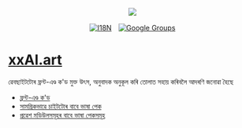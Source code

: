<p align="center"><a href="https://wac.tax"><img src="https://cdn.jsdelivr.net/gh/wactax/img/logo.svg"/></a></p><p align="center"><a href="https://github.com/wactax/wac.tax/blob/main/doc/README.md#readme"><img alt="I18N" src="https://cdn.jsdelivr.net/gh/wactax/img/t.svg"/></a>　<a href="https://groups.google.com/u/2/g/wactax"><img alt="Google Groups" src="https://cdn.jsdelivr.net/gh/wactax/img/g-groups.svg"/></a></p>

# [xxAI.art](https://xxAI.art)

ৱেবছাইটটোৰ ফ্ৰন্ট-এণ্ড ক'ড মুক্ত উৎস, অনুবাদক অনুকূল কৰি তোলাত সহায় কৰিবলৈ আদৰণি জনোৱা হৈছে

* [ফ্ৰন্ট-এণ্ড ক'ড](https://github.com/xxai-art/web)
* [সামগ্ৰিকভাৱে চাইটটোৰ বাবে ভাষা পেক](https://github.com/xxai-art/web/tree/main/i18n)
* [প্ৰৱেশ মডিউলসমূহৰ বাবে ভাষা পেকসমূহ](https://github.com/wacpkg/user/tree/main/ui.i18n)
